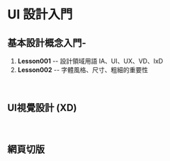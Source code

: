 
# UI 設計入門
## 基本設計概念入門-
1.  **Lesson001** -- 設計領域用語 IA、UI、UX、VD、IxD 
2.  **Lesson002** -- 字體風格、尺寸、粗細的重要性

<br/>

## UI視覺設計 (XD)

<br/>

## 網頁切版

<br>
